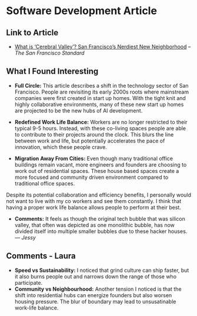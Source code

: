 # Software Development Article 


## Link to Article
* [What is ‘Cerebral Valley’? San Francisco’s Nerdiest New Neighborhood](https://sfstandard.com/2023/01/13/what-is-cerebral-valley-san-franciscos-nerdiest-new-neighborhood/) – *The San Francisco Standard*

## What I Found Interesting
* **Full Circle:** This article describes a shift in the technology sector of San Francisco. People are revisiting its early 2000s roots where mainstream companies were first created in start up homes. With the tight knit and highly collaborative environments, many of these new start up homes are projected to be the new hubs of AI development.


* **Redefined Work Life Balance:** Workers are no longer restricted to their typical 9-5 hours. Instead, with these co-living spaces people are able to contribute to their projects around the clock. This blurs the line between work and life, but potentially accelerates the pace of innovation, which these people crave.


* **Migration Away From Cities:** Even though many traditional office buildings remain vacant, more engineers and founders are choosing to work out of residential spaces. These house based spaces create a more focused and community driven environment compared to traditional office spaces.

Despite its potential collaboration and efficiency benefits, I personally would not want to live with my co workers and see them constantly. I think that having a proper work life balance allows people to perform at their best.

* **Comments:**
It feels as though the original tech bubble that was silicon valley, that often was depicted as one monolithic bubble, has now divided itself into multiple smaller bubbles due to these hacker houses. *— Jessy*

## Comments - Laura
* **Speed vs Sustainability:** I noticed that  grind culture can ship faster, but it also burns people out and narrows down the range of those who participate.
* **Community vs Neighbourhood:** Another tension I noticed is that the shift into residential hubs can energize founders but also worsen housing pressure. The blur of boundary may lead to unsusatinable work-life balance.